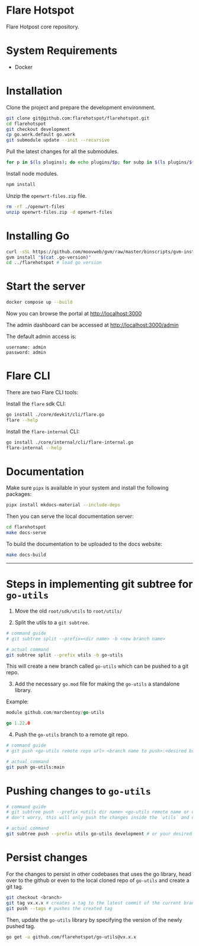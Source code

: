 
# Flare Hotspot
Flare Hotpost core repository.

# System Requirements
- Docker

# Installation

Clone the project and prepare the development environment.
```sh
git clone git@github.com:flarehotspot/flarehotspot.git
cd flarehotspot
git checkout development
cp go.work.default go.work
git submodule update --init --recursive
```

Pull the latest changes for all the submodules.
```sh
for p in $(ls plugins); do echo plugins/$p; for subp in $(ls plugins/${p}); do echo plugins/$p/$subp; cd plugins/$p/$subp; git checkout development && git pull; cd ../../..; done; done
```

Install node modules.

```sh
npm install
```

Unzip the `openwrt-files.zip` file.

```sh
rm -rf ./openwrt-files
unzip openwrt-files.zip -d openwrt-files
```

# Installing Go
```sh
curl -sSL https://github.com/moovweb/gvm/raw/master/binscripts/gvm-installer | bash
gvm install "$(cat .go-version)"
cd ../flarehotspot # load go version
```

# Start the server

```sh
docker compose up --build
```
Now you can browse the portal at [http://localhost:3000](http://localhost:3000)

The admin dashboard can be accessed at [http://localhost:3000/admin](http://localhost:3000/admin)

The default admin access is:
```
username: admin
password: admin
```

# Flare CLI

There are two Flare CLI tools:

Install the `flare` sdk CLI:
```sh
go install ./core/devkit/cli/flare.go
flare --help
```

Install the `flare-internal` CLI:
```sh
go install ./core/internal/cli/flare-internal.go
flare-internal --help
```

# Documentation

Make sure `pipx` is available in your system and install the following packages:

```sh
pipx install mkdocs-material --include-deps
```

Then you can serve the local documentation server:

```sh
cd flarehotspot
make docs-serve
```

To build the documentation to be uploaded to the docs website:

```sh
make docs-build
```

---

# Steps in implementing git subtree for `go-utils`

1. Move the old `root/sdk/utils` to `root/utils/` 

2. Split the utils to a `git subtree`.

```sh
# command guide
# git subtree split --prefix=<dir name> -b <new branch name> 

# actual command
git subtree split --prefix utils -b go-utils
```

This will create a new branch called `go-utils` which can be pushed to a git repo.

3. Add the necessary `go.mod` file for making the `go-utils` a standalone library.

Example:
```go
module github.com/marcbentoy/go-utils

go 1.22.0
```

4. Push the `go-utils` branch to a remote git repo. 

```sh
# command guide
# git push <go-utils remote repo url> <branch name to push>:<desired branch>

# actual command
git push go-utils:main
```

# Pushing changes to `go-utils`

```sh
# command guide
# git subtree push --prefix <utils dir name> <go-utils remote name or url> <desired local branch to push> 
# don't worry, this will only push the changes inside the `utils` and not the entire local branch

# actual command
git subtree push --prefix utils go-utils development # or your desired local branch e.g. feat/utils-subtree
```

# Persist changes

For the changes to persist in other codebases that uses the go library, head over to the github or even to the local cloned repo of `go-utils` and create a git tag. 

```sh
git checkout <branch>
git tag vx.x.x # creates a tag to the latest commit of the current branch
git push --tags # pushes the created tag
```

Then, update the `go-utils` library by specifying the version of the newly pushed tag. 
```sh
go get -u github.com/flarehotspot/go-utils@vx.x.x
```

